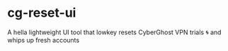 # cg-reset-ui
A hella lightweight UI tool that lowkey resets CyberGhost VPN trials 🌀 and whips up fresh accounts
